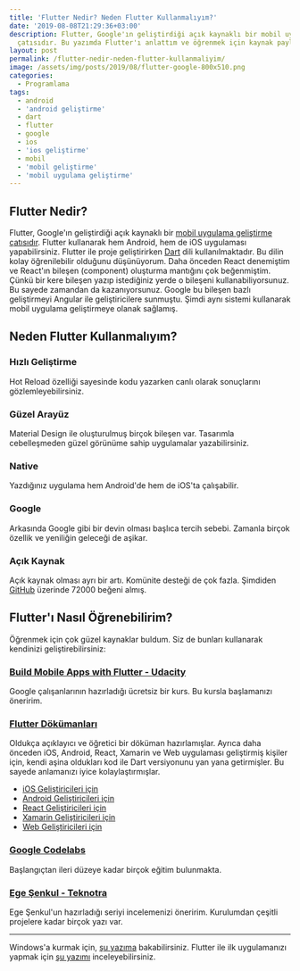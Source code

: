 ```yaml
---
title: 'Flutter Nedir? Neden Flutter Kullanmalıyım?'
date: '2019-08-08T21:29:36+03:00'
description: Flutter, Google'ın geliştirdiği açık kaynaklı bir mobil uygulama geliştirme
  çatısıdır. Bu yazımda Flutter'ı anlattım ve öğrenmek için kaynak paylaştım.
layout: post
permalink: /flutter-nedir-neden-flutter-kullanmaliyim/
image: /assets/img/posts/2019/08/flutter-google-800x510.png
categories:
  - Programlama
tags:
  - android
  - 'android geliştirme'
  - dart
  - flutter
  - google
  - ios
  - 'ios geliştirme'
  - mobil
  - 'mobil geliştirme'
  - 'mobil uygulama geliştirme'
---
```


## Flutter Nedir?

Flutter, Google'ın geliştirdiği açık kaynaklı bir [mobil uygulama geliştirme çatısıdır](https://flutter.dev/). Flutter kullanarak hem Android, hem de iOS uygulaması yapabilirsiniz. Flutter ile proje geliştirirken [Dart](https://dart.dev/) dili kullanılmaktadır. Bu dilin kolay öğrenilebilir olduğunu düşünüyorum. Daha önceden React denemiştim ve React'ın bileşen (component) oluşturma mantığını çok beğenmiştim. Çünkü bir kere bileşen yazıp istediğiniz yerde o bileşeni kullanabiliyorsunuz. Bu sayede zamandan da kazanıyorsunuz. Google bu bileşen bazlı geliştirmeyi Angular ile geliştiricilere sunmuştu. Şimdi aynı sistemi kullanarak mobil uygulama geliştirmeye olanak sağlamış.

## Neden Flutter Kullanmalıyım?

### Hızlı Geliştirme

Hot Reload özelliği sayesinde kodu yazarken canlı olarak sonuçlarını gözlemleyebilirsiniz.

### Güzel Arayüz

Material Design ile oluşturulmuş birçok bileşen var. Tasarımla cebelleşmeden güzel görünüme sahip uygulamalar yazabilirsiniz.

### Native

Yazdığınız uygulama hem Android'de hem de iOS'ta çalışabilir.

### Google

Arkasında Google gibi bir devin olması başlıca tercih sebebi. Zamanla birçok özellik ve yeniliğin geleceği de aşikar.

### Açık Kaynak

Açık kaynak olması ayrı bir artı. Komünite desteği de çok fazla. Şimdiden [GitHub](https://github.com/flutter/flutter) üzerinde 72000 beğeni almış.

## Flutter'ı Nasıl Öğrenebilirim?

Öğrenmek için çok güzel kaynaklar buldum. Siz de bunları kullanarak kendinizi geliştirebilirsiniz:

### [Build Mobile Apps with Flutter - Udacity](https://www.udacity.com/course/build-native-mobile-apps-with-flutter--ud905)

Google çalışanlarının hazırladığı ücretsiz bir kurs. Bu kursla başlamanızı öneririm.

### [Flutter Dökümanları](https://flutter.dev/docs)

Oldukça açıklayıcı ve öğretici bir döküman hazırlamışlar. Ayrıca daha önceden iOS, Android, React, Xamarin ve Web uygulaması geliştirmiş kişiler için, kendi aşina oldukları kod ile Dart versiyonunu yan yana getirmişler. Bu sayede anlamanızı iyice kolaylaştırmışlar.

- [iOS Geliştiricileri için](https://flutter.dev/docs/get-started/flutter-for/ios-devs)
- [Android Geliştiricileri için](https://flutter.dev/docs/get-started/flutter-for/android-devs)
- [React Geliştiricileri için](https://flutter.dev/docs/get-started/flutter-for/react-native-devs#sidenav-1)
- [Xamarin Geliştiricileri için](https://flutter.dev/docs/get-started/flutter-for/xamarin-forms-devs)
- [Web Geliştiricileri için](https://flutter.dev/docs/get-started/flutter-for/web-devs)

### [Google Codelabs](https://codelabs.developers.google.com/?cat=Flutter)

Başlangıçtan ileri düzeye kadar birçok eğitim bulunmakta.

### [Ege Şenkul - Teknotra](https://www.teknotra.com/category/yazilim-gelistirme/dart-flutter/)

Ege Şenkul'un hazırladığı seriyi incelemenizi öneririm. Kurulumdan çeşitli projelere kadar birçok yazı var.

---

Windows'a kurmak için, [şu yazıma](http://erdiucar.local/flutter-kurulumu-windows/) bakabilirsiniz. Flutter ile ilk uygulamanızı yapmak için [şu yazımı](http://erdiucar.local/flutter-ile-merhaba-dunya-uygulamasi/) inceleyebilirsiniz.
